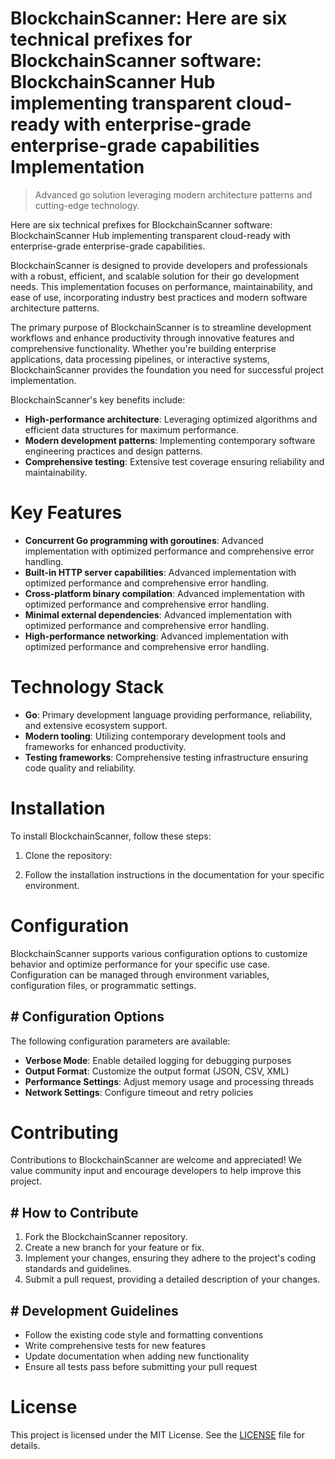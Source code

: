 <!-- fallback_BlockchainScanner_20251020200116_83454 -->

# BlockchainScanner: Here are six technical prefixes for BlockchainScanner software: BlockchainScanner Hub implementing transparent cloud-ready with enterprise-grade enterprise-grade capabilities Implementation
> Advanced go solution leveraging modern architecture patterns and cutting-edge technology.

Here are six technical prefixes for BlockchainScanner software: BlockchainScanner Hub implementing transparent cloud-ready with enterprise-grade enterprise-grade capabilities.

BlockchainScanner is designed to provide developers and professionals with a robust, efficient, and scalable solution for their go development needs. This implementation focuses on performance, maintainability, and ease of use, incorporating industry best practices and modern software architecture patterns.

The primary purpose of BlockchainScanner is to streamline development workflows and enhance productivity through innovative features and comprehensive functionality. Whether you're building enterprise applications, data processing pipelines, or interactive systems, BlockchainScanner provides the foundation you need for successful project implementation.

BlockchainScanner's key benefits include:

* **High-performance architecture**: Leveraging optimized algorithms and efficient data structures for maximum performance.
* **Modern development patterns**: Implementing contemporary software engineering practices and design patterns.
* **Comprehensive testing**: Extensive test coverage ensuring reliability and maintainability.

# Key Features

* **Concurrent Go programming with goroutines**: Advanced implementation with optimized performance and comprehensive error handling.
* **Built-in HTTP server capabilities**: Advanced implementation with optimized performance and comprehensive error handling.
* **Cross-platform binary compilation**: Advanced implementation with optimized performance and comprehensive error handling.
* **Minimal external dependencies**: Advanced implementation with optimized performance and comprehensive error handling.
* **High-performance networking**: Advanced implementation with optimized performance and comprehensive error handling.

# Technology Stack

* **Go**: Primary development language providing performance, reliability, and extensive ecosystem support.
* **Modern tooling**: Utilizing contemporary development tools and frameworks for enhanced productivity.
* **Testing frameworks**: Comprehensive testing infrastructure ensuring code quality and reliability.

# Installation

To install BlockchainScanner, follow these steps:

1. Clone the repository:


2. Follow the installation instructions in the documentation for your specific environment.

# Configuration

BlockchainScanner supports various configuration options to customize behavior and optimize performance for your specific use case. Configuration can be managed through environment variables, configuration files, or programmatic settings.

## # Configuration Options

The following configuration parameters are available:

* **Verbose Mode**: Enable detailed logging for debugging purposes
* **Output Format**: Customize the output format (JSON, CSV, XML)
* **Performance Settings**: Adjust memory usage and processing threads
* **Network Settings**: Configure timeout and retry policies

# Contributing

Contributions to BlockchainScanner are welcome and appreciated! We value community input and encourage developers to help improve this project.

## # How to Contribute

1. Fork the BlockchainScanner repository.
2. Create a new branch for your feature or fix.
3. Implement your changes, ensuring they adhere to the project's coding standards and guidelines.
4. Submit a pull request, providing a detailed description of your changes.

## # Development Guidelines

* Follow the existing code style and formatting conventions
* Write comprehensive tests for new features
* Update documentation when adding new functionality
* Ensure all tests pass before submitting your pull request

# License

This project is licensed under the MIT License. See the [LICENSE](https://github.com/Lyche6666/BlockchainScanner/blob/main/LICENSE) file for details.
